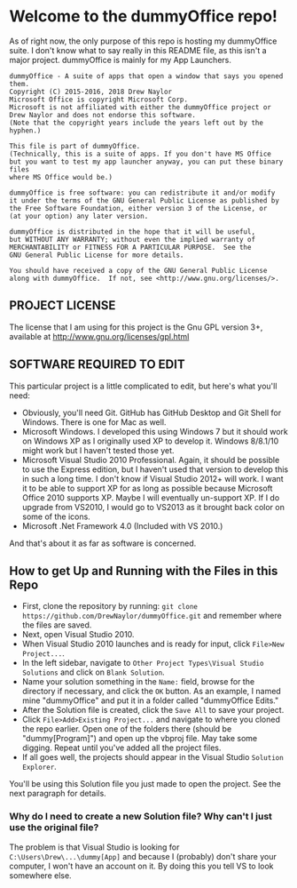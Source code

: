 # Welcome to the dummyOffice repo!
As of right now, the only purpose of this repo is hosting my dummyOffice suite. I don't know what to say really in this README file, as this isn't a major project. dummyOffice is mainly for my App Launchers.

```
dummyOffice - A suite of apps that open a window that says you opened them.
Copyright (C) 2015-2016, 2018 Drew Naylor
Microsoft Office is copyright Microsoft Corp.
Microsoft is not affiliated with either the dummyOffice project or Drew Naylor and does not endorse this software.
(Note that the copyright years include the years left out by the hyphen.)

This file is part of dummyOffice.
(Technically, this is a suite of apps. If you don't have MS Office 
but you want to test my app launcher anyway, you can put these binary files
where MS Office would be.)

dummyOffice is free software: you can redistribute it and/or modify
it under the terms of the GNU General Public License as published by
the Free Software Foundation, either version 3 of the License, or
(at your option) any later version.

dummyOffice is distributed in the hope that it will be useful,
but WITHOUT ANY WARRANTY; without even the implied warranty of
MERCHANTABILITY or FITNESS FOR A PARTICULAR PURPOSE.  See the
GNU General Public License for more details.

You should have received a copy of the GNU General Public License
along with dummyOffice.  If not, see <http://www.gnu.org/licenses/>.
```

## PROJECT LICENSE

The license that I am using for this project is the Gnu GPL version 3+, available at <http://www.gnu.org/licenses/gpl.html>

## SOFTWARE REQUIRED TO EDIT

This particular project is a little complicated to edit, but here's what you'll need:

- Obviously, you'll need Git. GitHub has GitHub Desktop and Git Shell for Windows. There is one for Mac as well.
- Microsoft Windows. I developed this using Windows 7 but it should work on Windows XP as I originally used XP to develop it. Windows 8/8.1/10 might work but I haven't tested those yet.
- Microsoft Visual Studio 2010 Professional. Again, it should be possible to use the Express edition, but I haven't used that version to develop this in such a long time. I don't know if Visual Studio 2012+ will work. I want it to be able to support XP for as long as possible because Microsoft Office 2010 supports XP. Maybe I will eventually un-support XP. If I do upgrade from VS2010, I would go to VS2013 as it brought back color on some of the icons.
- Microsoft .Net Framework 4.0 (Included with VS 2010.)

And that's about it as far as software is concerned. 

## How to get Up and Running with the Files in this Repo



- First, clone the repository by running:    `git clone https://github.com/DrewNaylor/dummyOffice.git` and remember where the files are saved.
- Next, open Visual Studio 2010.
- When Visual Studio 2010 launches and is ready for input, click `File>New Project...`.
- In the left sidebar, navigate to `Other Project Types\Visual Studio Solutions` and click on `Blank Solution`. 
- Name your solution something in the `Name:` field, browse for the directory if necessary, and click the `OK` button. As an example, I named mine "dummyOffice" and put it in a folder called "dummyOffice Edits."
- After the Solution file is created, click the `Save All` to save your project.
- Click `File>Add>Existing Project...` and navigate to where you cloned the repo earlier. Open one of the folders there (should be "dummy[Program]") and open up the vbproj file. May take some digging. Repeat until you've added all the project files.
- If all goes well, the projects should appear in the Visual Studio `Solution Explorer`.
 
You'll be using this Solution file you just made to open the project. See the next paragraph for details.

### Why do I need to create a new Solution file? Why can't I just use the original file?

The problem is that Visual Studio is looking for `C:\Users\Drew\...\dummy[App]` and because I (probably) don't share your  computer, I won't have an account on it. By doing this you tell VS to look somewhere else.

